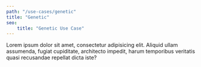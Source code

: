 ```yaml
---
path: "/use-cases/genetic"
title: "Genetic"
seo:
    title: "Genetic Use Case"
---
```


Lorem ipsum dolor sit amet, consectetur adipisicing elit. Aliquid ullam assumenda, fugiat cupiditate, architecto impedit, harum temporibus veritatis quasi recusandae repellat dicta iste?